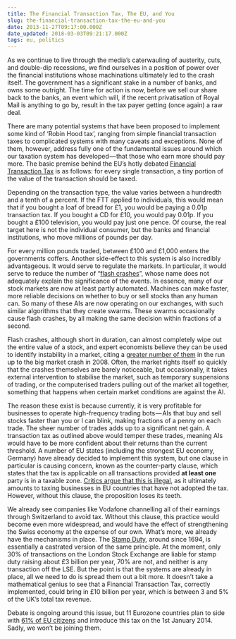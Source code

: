 ```yaml
---
title: The Financial Transaction Tax, The EU, and You
slug: the-financial-transaction-tax-the-eu-and-you
date: 2013-11-27T09:17:00.000Z
date_updated: 2018-03-03T09:21:17.000Z
tags: eu, politics
---
```


As we continue to live through the media’s caterwauling of austerity, cuts, and double-dip recessions, we find ourselves in a position of power over the financial institutions whose machinations ultimately led to the crash itself. The government has a significant stake in a number of banks, and owns some outright. The time for action is now, before we sell our share back to the banks, an event which will, if the recent privatisation of Royal Mail is anything to go by, result in the tax payer getting (once again) a raw deal.

There are many potential systems that have been proposed to implement some kind of ‘Robin Hood tax’, ranging from simple financial transaction taxes to complicated systems with many caveats and exceptions. None of them, however, address fully one of the fundamental issues around which our taxation system has developed — that those who earn more should pay more. The basic premise behind the EU’s hotly debated [Financial Transaction Tax](http://www.financialtransactiontax.eu/about_euftt/) is as follows: for every single transaction, a tiny portion of the value of the transaction should be taxed.

Depending on the transaction type, the value varies between a hundredth and a tenth of a percent. If the FTT applied to individuals, this would mean that if you bought a loaf of bread for £1, you would be paying a 0.01p transaction tax. If you bought a CD for £10, you would pay 0.01p. If you bought a £100 television, you would pay just one pence. Of course, the real target here is not the individual consumer, but the banks and financial institutions, who move millions of pounds per day.

For every million pounds traded, between £100 and £1,000 enters the governments coffers. Another side-effect to this system is also incredibly advantageous. It would serve to regulate the markets. In particular, it would serve to reduce the number of “[flash crashes](http://en.wikipedia.org/wiki/Flash_Crash)”, whose name does not adequately explain the significance of the events. In essence, many of our stock markets are now at least partly automated. Machines can make faster, more reliable decisions on whether to buy or sell stocks than any human can. So many of these AIs are now operating on our exchanges, with such similar algorithms that they create swarms. These swarms occasionally cause flash crashes, by all making the same decision within fractions of a second.

Flash crashes, although short in duration, can almost completely wipe out the entire value of a stock, and expert economists believe they can be used to identify instability in a market, citing a [greater number of them](http://papers.ssrn.com/sol3/papers.cfm?abstract_id=2182097) in the run up to the big market crash in 2008. Often, the market rights itself so quickly that the crashes themselves are barely noticeable, but occasionally, it takes external intervention to stabilise the market, such as temporary suspensions of trading, or the computerised traders pulling out of the market all together, something that happens when certain market conditions are against the AI.

The reason these exist is because currently, it is very profitable for businesses to operate high-frequency trading bots — AIs that buy and sell stocks faster than you or I can blink, making fractions of a penny on each trade. The sheer number of trades adds up to a significant net gain. A transaction tax as outlined above would temper these trades, meaning AIs would have to be more confident about their returns than the current threshold. A number of EU states (including the strongest EU economy, Germany) have already decided to implement this system, but one clause in particular is causing concern, known as the counter-party clause, which states that the tax is applicable on all transactions provided **at least one** party is in a taxable zone. [Critics argue that this is illegal](http://www.theguardian.com/world/2013/sep/10/eu-financial-transaction-tax), as it ultimately amounts to taxing businesses in EU countries that have not adopted the tax. However, without this clause, the proposition loses its teeth.

We already see companies like Vodafone channelling all of their earnings through Switzerland to avoid tax. Without this clause, this practice would become even more widespread, and would have the effect of strengthening the Swiss economy at the expense of our own. What’s more, we already have the mechanisms in place. The [Stamp Duty](http://en.wikipedia.org/wiki/Stamp_duty_in_the_United_Kingdom), around since 1694, is essentially a castrated version of the same principle. At the moment, only 30% of transactions on the London Stock Exchange are liable for stamp duty raising about £3 billion per year, 70% are not, and neither is any transaction off the LSE. But the point is that the systems are already in place, all we need to do is spread them out a bit more. It doesn’t take a mathematical genius to see that a Financial Transaction Tax, correctly implemented, could bring in £10 billion per year, which is between 3 and 5% of the UK’s total tax revenue.

Debate is ongoing around this issue, but 11 Eurozone countries plan to side with [61% of EU citizens](http://ec.europa.eu/public_opinion/archives/eb/eb74/eb74_en.pdf) and introduce this tax on the 1st January 2014. Sadly, we won’t be joining them.

